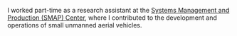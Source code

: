 I worked part-time as a research assistant at the
[Systems Management and Production (SMAP) Center](https://www.uah.edu/smap), where I contributed to
the development and operations of small unmanned aerial vehicles.

